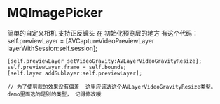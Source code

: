 # MQImagePicker
简单的自定义相机 支持正反镜头
在 初始化预览层的地方  有这个代码：
    self.previewLayer = [AVCaptureVideoPreviewLayer layerWithSession:self.session];
    
    [self.previewLayer setVideoGravity:AVLayerVideoGravityResize];
    self.previewLayer.frame = self.bounds;
    [self.layer addSublayer:self.previewLayer];
    
    // 为了使剪裁的效果没有偏差  这里应该选这个AVLayerVideoGravityResize类型。 demo里面选的是别的类型， 记得修改哦
